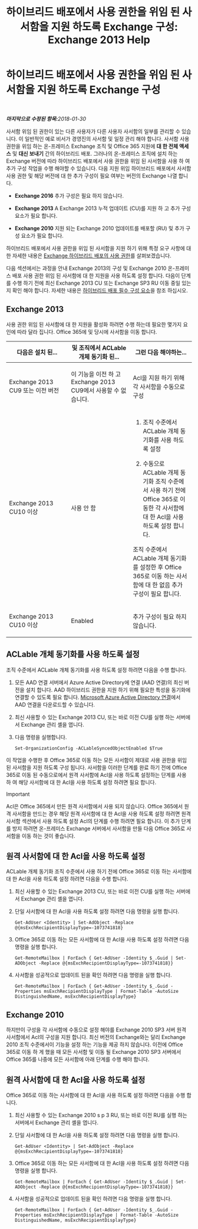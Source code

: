 ﻿---
title: '하이브리드 배포에서 사용 권한을 위임 된 사서함을 지원 하도록 Exchange 구성: Exchange 2013 Help'
TOCTitle: 하이브리드 배포에서 사용 권한을 위임 된 사서함을 지원 하도록 Exchange 구성
ms:assetid: a2a10cb3-4557-4ff5-8191-c653522f4512
ms:mtpsurl: https://technet.microsoft.com/ko-kr/library/Mt784505(v=EXCHG.150)
ms:contentKeyID: 74447327
ms.date: 05/23/2018
mtps_version: v=EXCHG.150
ms.translationtype: MT
---

# 하이브리드 배포에서 사용 권한을 위임 된 사서함을 지원 하도록 Exchange 구성

 

_<strong>마지막으로 수정된 항목:</strong>2018-01-30_

사서함 위임 된 권한이 있는 다른 사용자가 다른 사용자 사서함의 일부를 관리할 수 있습니다. 이 일반적인 예로 비서가 경영진의 사서함 및 일정 관리 해야 합니다. 사서함 사용 권한을 위임 하는 온-프레미스 Exchange 조직 및 Office 365 지원에 **대 한 전체 액세스** 및 **대신 보내기** 간의 하이브리드 배포. 그러나의 온-프레미스 조직에 설치 하는 Exchange 버전에 따라 하이브리드 배포에서 사용 권한을 위임 된 사서함을 사용 하 여 추가 구성 작업을 수행 해야할 수 있습니다. 다음 지원 위임 하이브리드 배포에서 사서함 사용 권한 및 해당 버전에 대 한 추가 구성이 필요 여부는 버전의 Exchange 나열 합니다.

  - **Exchange 2016** 추가 구성은 필요 하지 않습니다.

  - **Exchange 2013** A Exchange 2013 누적 업데이트 (CU)를 지원 하 고 추가 구성 요소가 필요 합니다.

  - **Exchange 2010** 지원 되는 Exchange 2010 업데이트를 배포할 (RU) 및 추가 구성 요소가 필요 합니다.

하이브리드 배포에서 사용 권한을 위임 된 사서함을 지원 하기 위해 특정 요구 사항에 대 한 자세한 내용은 [Exchange 하이브리드 배포의 사용 권한](permissions-in-exchange-hybrid-deployments-exchange-2013-help.md)를 살펴보겠습니다.

다음 섹션에서는 과정을 안내 Exchange 2013의 구성 및 Exchange 2010 온-프레미스 배포 사용 권한 위임 된 사서함에 대 한 지원을 사용 하도록 설정 합니다. 다음이 단계를 수행 하기 전에 최신 Exchange 2013 CU 또는 Exchange SP3 RU 이동 중일 있는지 확인 해야 합니다. 자세한 내용은 [하이브리드 배포 필수 구성 요소](hybrid-deployment-prerequisites-exchange-2013-help.md)을 참조 하십시오.

## Exchange 2013

사용 권한 위임 된 사서함에 대 한 지원을 활성화 하려면 수행 하는데 필요한 몇가지 요인에 따라 달라 집니다. Office 365에 및 당시에 사서함을 이동 합니다.


<table>
<colgroup>
<col style="width: 33%" />
<col style="width: 33%" />
<col style="width: 33%" />
</colgroup>
<thead>
<tr class="header">
<th>다음은 설치 된...</th>
<th>및 조직에서 ACLable 개체 동기화 된...</th>
<th>그런 다음 해야하는...</th>
</tr>
</thead>
<tbody>
<tr class="odd">
<td><p>Exchange 2013 CU9 또는 이전 버전</p></td>
<td><p>이 기능을 이전 하 고 Exchange 2013 CU9에서 사용할 수 없습니다.</p></td>
<td><p>Acl을 지원 하기 위해 각 사서함을 수동으로 구성</p></td>
</tr>
<tr class="even">
<td><p>Exchange 2013 CU10 이상</p></td>
<td><p>사용 안 함</p></td>
<td><ol>
<li><p>조직 수준에서 ACLable 개체 동기화를 사용 하도록 설정</p></li>
<li><p>수동으로 ACLable 개체 동기화 조직 수준에서 사용 하기 전에 Office 365로 이동한 각 사서함에 대 한 Acl을 사용 하도록 설정 합니다.</p></li>
</ol>
<p>조직 수준에서 ACLable 개체 동기화를 설정한 후 Office 365로 이동 하는 사서함에 대 한 없음 추가 구성이 필요 합니다.</p></td>
</tr>
<tr class="odd">
<td><p>Exchange 2013 CU10 이상</p></td>
<td><p>Enabled</p></td>
<td><p>추가 구성이 필요 하지 않습니다.</p></td>
</tr>
</tbody>
</table>


## ACLable 개체 동기화를 사용 하도록 설정

조직 수준에서 ACLable 개체 동기화를 사용 하도록 설정 하려면 다음을 수행 합니다.

1.  모든 AAD 연결 서버에서 Azure Active Directory에 연결 (AAD 연결)의 최신 버전을 설치 합니다. AAD 하이브리드 권한을 지원 하기 위해 필요한 특성을 동기화에 연결할 수 있도록 필요 합니다. [Microsoft Azure Active Directory 연결](http://go.microsoft.com/fwlink/p/?linkid=510956)에서 AAD 연결을 다운로드할 수 있습니다.

2.  최신 사용할 수 있는 Exchange 2013 CU, 또는 바로 이전 CU를 실행 하는 서버에서 Exchange 관리 셸을 엽니다.

3.  다음 명령을 실행합니다.
    
        Set-OrganizationConfig -ACLableSyncedObjectEnabled $True

이 작업을 수행한 후 Office 365로 이동 하는 모든 사서함이 제대로 사용 권한을 위임 된 사서함을 지원 하도록 구성 됩니다. 사서함을 이러한 단계를 완료 하기 전에 Office 365로 이동 된 수동으로에서 원격 사서함에 Acl을 사용 하도록 설정하는 단계를 사용 하 여 해당 사서함에 대 한 Acl을 사용 하도록 설정 하려면 필요 합니다.


> [!IMPORTANT]
> Acl은 Office 365에서 만든 원격 사서함에서 사용 되지 않습니다. Office 365에서 원격 사서함을 만드는 경우 해당 원격 사서함에 대 한 Acl을 사용 하도록 설정 하려면 원격 사서함 섹션에서 사용 하도록 설정 Acl의 단계를 수행 하려면 필요 합니다. 이 추가 단계를 방지 하려면 온-프레미스 Exchange 서버에서 사서함을 만들 다음 Office 365로 사서함을 이동 하는 것이 좋습니다.



## 원격 사서함에 대 한 Acl을 사용 하도록 설정

ACLable 개체 동기화 조직 수준에서 사용 하기 전에 Office 365로 이동 하는 사서함에 대 한 Acl을 사용 하도록 설정 하려면 다음을 수행 합니다.

1.  최신 사용할 수 있는 Exchange 2013 CU, 또는 바로 이전 CU를 실행 하는 서버에서 Exchange 관리 셸을 엽니다.

2.  단일 사서함에 대 한 Acl을 사용 하도록 설정 하려면 다음 명령을 실행 합니다.
    
        Get-AdUser <Identity> | Set-AdObject -Replace @{msExchRecipientDisplayType=-1073741818}

3.  Office 365로 이동 하는 모든 사서함에 대 한 Acl을 사용 하도록 설정 하려면 다음 명령을 실행 합니다.
    
        Get-RemoteMailbox | ForEach { Get-AdUser -Identity $_.Guid | Set-ADObject -Replace @{msExchRecipientDisplayType=-1073741818}}

4.  사서함을 성공적으로 업데이트 된을 확인 하려면 다음 명령을 실행 합니다.
    
        Get-RemoteMailbox | ForEach { Get-AdUser -Identity $_.Guid -Properties msExchRecipientDisplayType | Format-Table -AutoSize DistinguishedName, msExchRecipientDisplayType}

## Exchange 2010

하지만이 구성을 각 사서함에 수동으로 설정 해야를 Exchange 2010 SP3 서버 원격 사서함에서 Acl의 구성을 지원 합니다. 최신 버전의 Exchange와는 달리 Exchange 2010 조직 수준에서이 기능을 설정 하는 기능을 제공 하지 않습니다. 이전에 Office 365로 이동 하 게 했을 때 모든 사서함 및 이동 될 Exchange 2010 SP3 서버에서 Office 365를 나중에 모든 사서함에 아래 단계를 수행 해야 합니다.

## 원격 사서함에 대 한 Acl을 사용 하도록 설정

Office 365로 이동 하는 사서함에 대 한 Acl을 사용 하도록 설정 하려면 다음을 수행 합니다.

1.  최신 사용할 수 있는 Exchange 2010 s p 3 RU, 또는 바로 이전 RU를 실행 하는 서버에서 Exchange 관리 셸을 엽니다.

2.  단일 사서함에 대 한 Acl을 사용 하도록 설정 하려면 다음 명령을 실행 합니다.
    
        Get-AdUser <Identity> | Set-AdObject -Replace @{msExchRecipientDisplayType=-1073741818}

3.  Office 365로 이동 하는 모든 사서함에 대 한 Acl을 사용 하도록 설정 하려면 다음 명령을 실행 합니다.
    
        Get-RemoteMailbox | ForEach { Get-AdUser -Identity $_.Guid | Set-ADObject -Replace @{msExchRecipientDisplayType=-1073741818}}

4.  사서함을 성공적으로 업데이트 된을 확인 하려면 다음 명령을 실행 합니다.
    
        Get-RemoteMailbox | ForEach { Get-AdUser -Identity $_.Guid -Properties msExchRecipientDisplayType | Format-Table -AutoSize DistinguishedName, msExchRecipientDisplayType}

